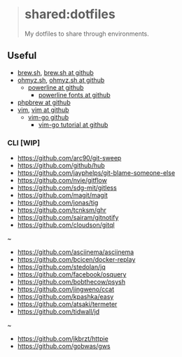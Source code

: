 > # shared:dotfiles
>
> My dotfiles to share through environments.

## Useful

- [brew.sh](http://brew.sh), [brew.sh at github](https://github.com/Homebrew/brew)
- [ohmyz.sh](http://ohmyz.sh), [ohmyz.sh at github](https://github.com/robbyrussell/oh-my-zsh)
  - [powerline at github](https://github.com/powerline/powerline)
    - [powerline fonts at github](https://github.com/powerline/fonts)
- [phpbrew at github](https://github.com/phpbrew/phpbrew)
- [vim](http://www.vim.org), [vim at github](https://github.com/vim/vim)
  - [vim-go github](https://github.com/fatih/vim-go)
    - [vim-go tutorial at github](https://github.com/fatih/vim-go-tutorial)

### CLI [WIP]

- https://github.com/arc90/git-sweep
- https://github.com/github/hub
- https://github.com/jayphelps/git-blame-someone-else
- https://github.com/nvie/gitflow
- https://github.com/sdg-mit/gitless
- https://github.com/magit/magit
- https://github.com/jonas/tig
- https://github.com/tcnksm/ghr
- https://github.com/sairam/gitnotify
- https://github.com/cloudson/gitql

~

- https://github.com/asciinema/asciinema
- https://github.com/bcicen/docker-replay
- https://github.com/stedolan/jq
- https://github.com/facebook/osquery
- https://github.com/bobthecow/psysh
- https://github.com/jingweno/ccat
- https://github.com/kpashka/easy
- https://github.com/atsaki/termeter
- https://github.com/tidwall/jd

~

- https://github.com/jkbrzt/httpie
- https://github.com/gobwas/gws
